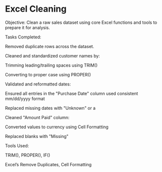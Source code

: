 # Excel Cleaning


Objective: Clean a raw sales dataset using core Excel functions and tools to prepare it for analysis.

Tasks Completed:

Removed duplicate rows across the dataset.

Cleaned and standardized customer names by:

Trimming leading/trailing spaces using TRIM()

Converting to proper case using PROPER()

Validated and reformatted dates:

Ensured all entries in the "Purchase Date" column used consistent mm/dd/yyyy format

Replaced missing dates with "Unknown" or a 

Cleaned "Amount Paid" column:

Converted values to currency using Cell Formatting

Replaced blanks with "Missing" 

Tools Used:

TRIM(), PROPER(), IF()

Excel’s Remove Duplicates, Cell Formatting 
